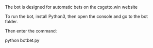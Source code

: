 The bot is designed for automatic bets on the csgetto.win website

To run the bot, install Python3, then open the console and go to the bot folder.

Then enter the command:

python botbet.py
